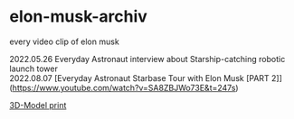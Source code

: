# elon-musk-archiv
every video clip of elon musk 

2022.05.26 Everyday Astronaut interview about Starship-catching robotic launch tower<br/>
2022.08.07 [Everyday Astronaut Starbase Tour with Elon Musk [PART 2]] (https://www.youtube.com/watch?v=SA8ZBJWo73E&t=247s) <br/>

[3D-Model print](https://www.openats.it/3dmodel_print.html)
